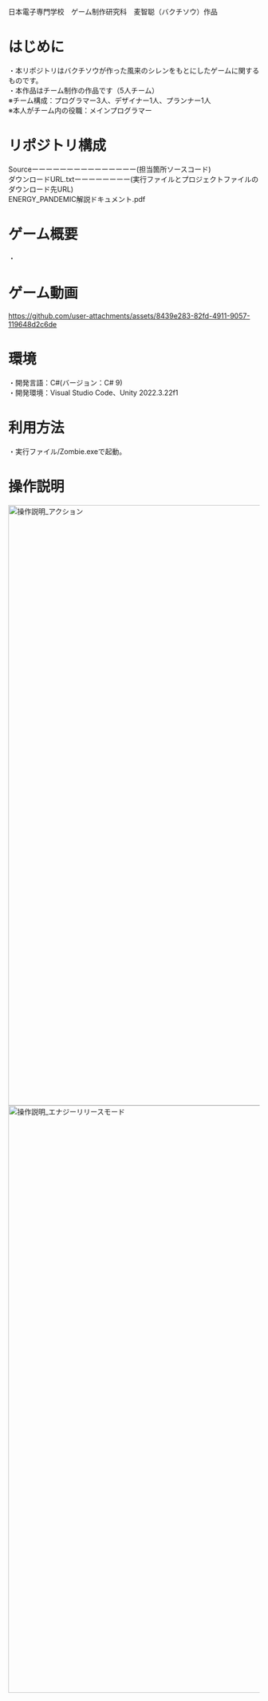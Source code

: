 日本電子専門学校　ゲーム制作研究科　麦智聪（バクチソウ）作品

# はじめに
・本リポジトリはバクチソウが作った風来のシレンをもとにしたゲームに関するものです。  
・本作品はチーム制作の作品です（5人チーム）  
※チーム構成：プログラマー3人、デザイナー1人、プランナー1人  
※本人がチーム内の役職：メインプログラマー  

# リポジトリ構成
Sourceーーーーーーーーーーーーーーー(担当箇所ソースコード)  
ダウンロードURL.txtーーーーーーーー(実行ファイルとプロジェクトファイルのダウンロード先URL)  
ENERGY_PANDEMIC解説ドキュメント.pdf
 
# ゲーム概要
・

# ゲーム動画

https://github.com/user-attachments/assets/8439e283-82fd-4911-9057-119648d2c6de

# 環境
・開発言語：C#(バージョン：C# 9)  
・開発環境：Visual Studio Code、Unity 2022.3.22f1

# 利用方法
・実行ファイル/Zombie.exeで起動。

# 操作説明

<img width="2807" height="1204" alt="操作説明_アクション" src="https://github.com/user-attachments/assets/343fe291-3505-4c1e-9ba9-b39ddfabd755" />
<img width="2649" height="1178" alt="操作説明_エナジーリリースモード" src="https://github.com/user-attachments/assets/1d5ef518-7030-4477-af3e-dceac0cb4a7d" />

